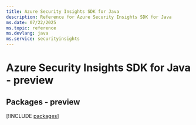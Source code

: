 ```yaml
---
title: Azure Security Insights SDK for Java
description: Reference for Azure Security Insights SDK for Java
ms.date: 07/22/2025
ms.topic: reference
ms.devlang: java
ms.service: securityinsights
---
```

# Azure Security Insights SDK for Java - preview
## Packages - preview
[!INCLUDE [packages](security-insights-index.md)]